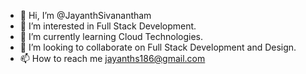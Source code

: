 - 👋 Hi, I’m @JayanthSivanantham
- 👀 I’m interested in Full Stack Development.
- 🌱 I’m currently learning Cloud Technologies.
- 💞️ I’m looking to collaborate on Full Stack Development and Design.
- 📫 How to reach me jayanths186@gmail.com

<!---
JayanthSivanantham/JayanthSivanantham is a ✨ special ✨ repository because its `README.md` (this file) appears on your GitHub profile.
You can click the Preview link to take a look at your changes.
--->
